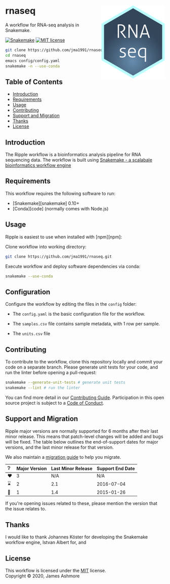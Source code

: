 # rnaseq <img align="right" width="200" src="images/shield.png">


A workflow for RNA-seq analysis in Snakemake.


[![Snakemake][shield-snakemake]](https://snakemake.readthedocs.io)
[![MIT license][shield-license]](https://choosealicense.com/licenses/mit)

```sh
git clone https://github.com/jma1991/rnaseq.git
cd rnaseq
emacs config/config.yaml
snakemake -n --use-conda
```

Table of Contents
-----------------

  * [Introduction](#introduction)
  * [Requirements](#requirements)
  * [Usage](#usage)
  * [Contributing](#contributing)
  * [Support and Migration](#support-and-migration)
  * [Thanks](#thanks)
  * [License](#license)

Introduction
------------

The Ripple workflow is a bioinformatics analysis pipeline for RNA sequencing data. The workflow is built using [Snakemake - a scalabale bioinformatics workflow engine](https://doi.org/10.1093/bioinformatics/bts480)


Requirements
------------

This workflow requires the following software to run:

  * [Snakemake][snakemake] 0.10+
  * [Conda][code] (normally comes with Node.js)

Usage
-----


Ripple is easiest to use when installed with [npm][npm]:


Clone workflow into working directory:

```sh
git clone https://github.com/jma1991/rnaseq.git
```

Execute workflow and deploy software dependencies via conda:

```sh
snakemake --use-conda
```

Configuration
-------------

Configure the workflow by editing the files in the `config` folder:

- The `config.yaml` is the basic configuration file for the workflow. 

- The `samples.csv` file contains sample metadata, with 1 row per sample.

- The `units.csv` file

Contributing
------------

To contribute to the workflow, clone this repository locally and commit your code on a separate branch. Please generate unit tests for your code, and run the linter before opening a pull-request:

```sh
snakemake --generate-unit-tests # generate unit tests
snakemake --lint # run the linter
```

You can find more detail in our [Contributing Guide](#). Participation in this open source project is subject to a [Code of Conduct](#).


Support and Migration
---------------------

Ripple major versions are normally supported for 6 months after their last minor release. This means that patch-level changes will be added and bugs will be fixed. The table below outlines the end-of-support dates for major versions, and the last minor release for that version.

We also maintain a [migration guide](#) to help you migrate.

| :grey_question: | Major Version | Last Minor Release | Support End Date |
| :-------------- | :------------ | :----------------- | :--------------- |
| :heart:         | 3             | N/A                | N/A              |
| :hourglass:     | 2             | 2.1                | 2016-07-04       |
| :no_entry_sign: | 1             | 1.4                | 2015-01-26       |

If you're opening issues related to these, please mention the version that the issue relates to.


Thanks
------

I would like to thank Johannes Köster for developing the Snakemake workflow engine, Istvan Albert for, and 




License
-------

This workflow is licensed under the [MIT](#) license.  
Copyright &copy; 2020, James Ashmore


[shield-snakemake]: https://img.shields.io/badge/snakemake-≥5.6.0-brightgreen.svg
[shield-license]: https://img.shields.io/badge/license-MIT-blue.svg
